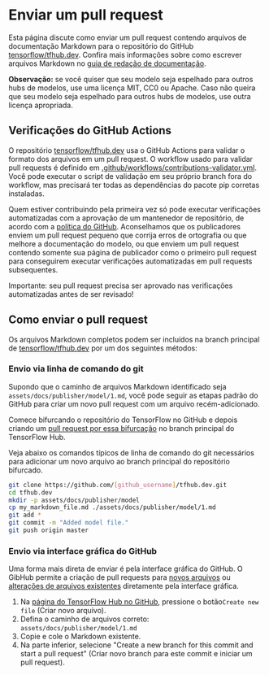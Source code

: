 # Enviar um pull request

Esta página discute como enviar um pull request contendo arquivos de documentação Markdown para o repositório do GitHub [tensorflow/tfhub.dev](https://github.com/tensorflow/tfhub.dev). Confira mais informações sobre como escrever arquivos Markdown no [guia de redação de documentação](writing_documentation.md).

**Observação:** se você quiser que seu modelo seja espelhado para outros hubs de modelos, use uma licença MIT, CC0 ou Apache. Caso não queira que seu modelo seja espelhado para outros hubs de modelos, use outra licença apropriada.

## Verificações do GitHub Actions

O repositório [tensorflow/tfhub.dev](https://github.com/tensorflow/tfhub.dev) usa o GitHub Actions para validar o formato dos arquivos em um pull request. O workflow usado para validar pull requests é definido em [.github/workflows/contributions-validator.yml](https://github.com/tensorflow/tfhub.dev/blob/master/.github/workflows/contributions-validator.yml). Você pode executar o script de validação em seu próprio branch fora do workflow, mas precisará ter todas as dependências do pacote pip corretas instaladas.

Quem estiver contribuindo pela primeira vez só pode executar verificações automatizadas com a aprovação de um mantenedor de repositório, de acordo com a [política do GitHub](https://github.blog/changelog/2021-04-22-github-actions-maintainers-must-approve-first-time-contributor-workflow-runs/). Aconselhamos que os publicadores enviem um pull request pequeno que corrija erros de ortografia ou que melhore a documentação do modelo, ou que enviem um pull request contendo somente sua página de publicador como o primeiro pull request para conseguirem executar verificações automatizadas em pull requests subsequentes.

Importante: seu pull request precisa ser aprovado nas verificações automatizadas antes de ser revisado!

## Como enviar o pull request

Os arquivos Markdown completos podem ser incluídos na branch principal de [tensorflow/tfhub.dev](https://github.com/tensorflow/tfhub.dev/tree/master) por um dos seguintes métodos:

### Envio via linha de comando do git

Supondo que o caminho de arquivos Markdown identificado seja `assets/docs/publisher/model/1.md`, você pode seguir as etapas padrão do GitHub para criar um novo pull request com um arquivo recém-adicionado.

Comece bifurcando o repositório do TensorFlow no GitHub e depois criando um [pull request por essa bifurcação](https://help.github.com/en/github/collaborating-with-issues-and-pull-requests/creating-a-pull-request-from-a-fork) no branch principal do TensorFlow Hub.

Veja abaixo os comandos típicos de linha de comando do git necessários para adicionar um novo arquivo ao branch principal do repositório bifurcado.

```bash
git clone https://github.com/[github_username]/tfhub.dev.git
cd tfhub.dev
mkdir -p assets/docs/publisher/model
cp my_markdown_file.md ./assets/docs/publisher/model/1.md
git add *
git commit -m "Added model file."
git push origin master
```

### Envio via interface gráfica do GitHub

Uma forma mais direta de enviar é pela interface gráfica do GitHub. O GibHub permite a criação de pull requests para [novos arquivos](https://help.github.com/en/github/managing-files-in-a-repository/creating-new-files) ou [alterações de arquivos existentes](https://help.github.com/en/github/managing-files-in-a-repository/editing-files-in-your-repository) diretamente pela interface gráfica.

1. Na [página do TensorFlow Hub no GitHub](https://github.com/tensorflow/tfhub.dev), pressione o botão`Create new file` (Criar novo arquivo).
2. Defina o caminho de arquivos correto: `assets/docs/publisher/model/1.md`
3. Copie e cole o Markdown existente.
4. Na parte inferior, selecione "Create a new branch for this commit and start a pull request" (Criar novo branch para este commit e iniciar um pull request).
